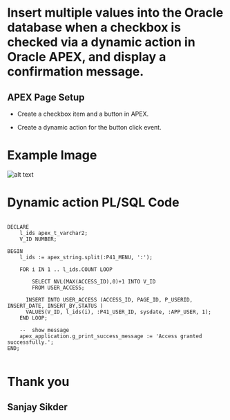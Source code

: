 # Insert multiple values into the Oracle database when a checkbox is checked via a dynamic action in Oracle APEX, and display a confirmation message.
## APEX Page Setup
- Create a checkbox item and a button in APEX.

- Create a dynamic action for the button click event.

# Example Image

![alt text](image.png)

# Dynamic action PL/SQL Code

```PL/SQL code

DECLARE
    l_ids apex_t_varchar2;
    V_ID NUMBER;

BEGIN
    l_ids := apex_string.split(:P41_MENU, ':');

    FOR i IN 1 .. l_ids.COUNT LOOP
           
        SELECT NVL(MAX(ACCESS_ID),0)+1 INTO V_ID
        FROM USER_ACCESS;

      INSERT INTO USER_ACCESS (ACCESS_ID, PAGE_ID, P_USERID, INSERT_DATE, INSERT_BY,STATUS )
      VALUES(V_ID, l_ids(i), :P41_USER_ID, sysdate, :APP_USER, 1);
    END LOOP;

    --  show message
    apex_application.g_print_success_message := 'Access granted successfully.';
END;


```
 # Thank you
 ## Sanjay Sikder
